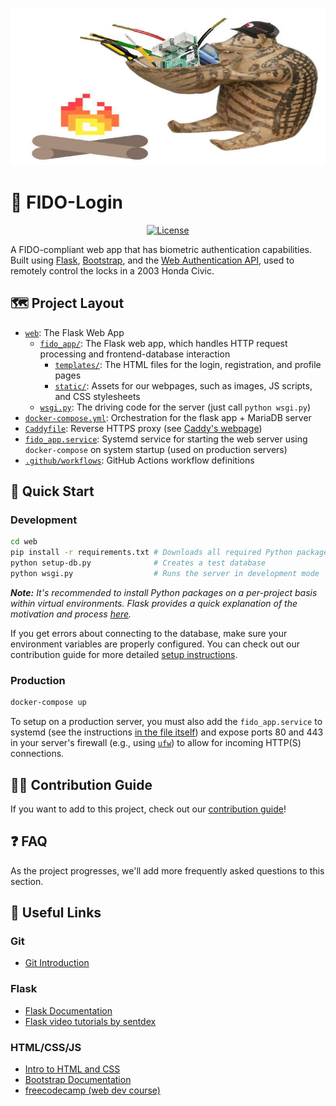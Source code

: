 <p align="center">
    <img alt="Team Pass Logo" src="web/fido_app/static/images/hacker_hog.jpg" />
</p>

# 🔐 FIDO-Login

<p align="center">
    <a aria-label="License" href="/LICENSE">
        <img alt="License" src="https://img.shields.io/github/license/team-pass/FIDO-LOGIN"></a>
</p>

A FIDO-compliant web app that has biometric authentication capabilities. Built using [Flask](https://flask.palletsprojects.com/en/1.1.x/), [Bootstrap](https://getbootstrap.com/), and the [Web Authentication API](https://developer.mozilla.org/en-US/docs/Web/API/Web_Authentication_API), used to remotely control the locks in a 2003 Honda Civic.

## 🗺 Project Layout

- [`web`](/web): The Flask Web App
  - [`fido_app/`](/web/fido_app): The Flask web app, which handles HTTP request processing and frontend-database interaction
      - [`templates/`](/web/fido_app/templates): The HTML files for the login, registration, and profile pages
      - [`static/`](/web/fido_app/static): Assets for our webpages, such as images, JS scripts, and CSS stylesheets
  - [`wsgi.py`](/web/wsgi.py): The driving code for the server (just call `python wsgi.py`)
- [`docker-compose.yml`](docker-compose.yml): Orchestration for the flask app + MariaDB server
- [`Caddyfile`](Caddyfile): Reverse HTTPS proxy (see [Caddy's webpage](https://caddyserver.com/))
- [`fido_app.service`](fido_app.service): Systemd service for starting the web server using `docker-compose` on system startup (used on production servers)
- [`.github/workflows`](.github/workflows): GitHub Actions workflow definitions

## 🚀 Quick Start

### Development
```bash
cd web
pip install -r requirements.txt # Downloads all required Python packages
python setup-db.py              # Creates a test database
python wsgi.py                  # Runs the server in development mode
```
***Note:*** _It's recommended to install Python packages on a per-project basis within virtual environments. Flask provides a quick explanation of the motivation and process [here](https://flask.palletsprojects.com/en/1.1.x/installation/#virtual-environments)._

If you get errors about connecting to the database, make sure your environment variables are properly configured. You can check out our contribution guide for more detailed [setup instructions](CONTRIBUTING.md#-download-and-setup).

### Production
```bash
docker-compose up
```
To setup on a production server, you must also add the `fido_app.service` to systemd (see the instructions [in the file itself](fido_app.service)) and expose ports 80 and 443 in your server's firewall (e.g., using [`ufw`](https://www.digitalocean.com/community/tutorials/ufw-essentials-common-firewall-rules-and-commands)) to allow for incoming HTTP(S) connections.

## 👨‍💻 Contribution Guide

If you want to add to this project, check out our [contribution guide](CONTRIBUTING.md)!

## ❓ FAQ

As the project progresses, we'll add more frequently asked questions to this section.

## 🔗 Useful Links

### Git
- [Git Introduction](https://guides.github.com/introduction/git-handbook/)

### Flask
- [Flask Documentation](https://flask.palletsprojects.com/en/1.1.x/)
- [Flask video tutorials by sentdex](https://pythonprogramming.net/practical-flask-introduction/)

### HTML/CSS/JS
- [Intro to HTML and CSS](http://learn.shayhowe.com/html-css/)
- [Bootstrap Documentation](https://getbootstrap.com/docs/4.4/getting-started/introduction/)
- [freecodecamp (web dev course)](http://www.freecodecamp.com/)
